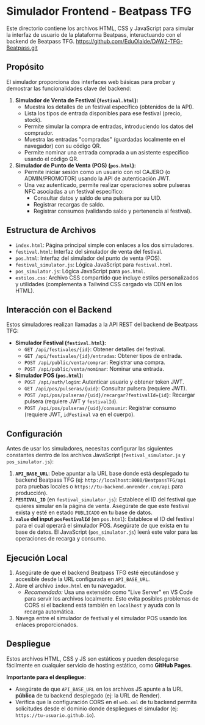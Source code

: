 # Simulador Frontend - Beatpass TFG

Este directorio contiene los archivos HTML, CSS y JavaScript para simular la interfaz de usuario de la plataforma Beatpass, interactuando con el backend de Beatpass TFG.
https://github.com/EduOlalde/DAW2-TFG-Beatpass.git

## Propósito

El simulador proporciona dos interfaces web básicas para probar y demostrar las funcionalidades clave del backend:

1.  **Simulador de Venta de Festival (`festival.html`):**
    * Muestra los detalles de un festival específico (obtenidos de la API).
    * Lista los tipos de entrada disponibles para ese festival (precio, stock).
    * Permite simular la compra de entradas, introduciendo los datos del comprador.
    * Muestra las entradas "compradas" (guardadas localmente en el navegador) con su código QR.
    * Permite nominar una entrada comprada a un asistente específico usando el código QR.
2.  **Simulador de Punto de Venta (POS) (`pos.html`):**
    * Permite iniciar sesión como un usuario con rol CAJERO (o ADMIN/PROMOTOR) usando la API de autenticación JWT.
    * Una vez autenticado, permite realizar operaciones sobre pulseras NFC asociadas a un festival específico:
        * Consultar datos y saldo de una pulsera por su UID.
        * Registrar recargas de saldo.
        * Registrar consumos (validando saldo y pertenencia al festival).

## Estructura de Archivos

* `index.html`: Página principal simple con enlaces a los dos simuladores.
* `festival.html`: Interfaz del simulador de venta del festival.
* `pos.html`: Interfaz del simulador del punto de venta (POS).
* `festival_simulator.js`: Lógica JavaScript para `festival.html`.
* `pos_simulator.js`: Lógica JavaScript para `pos.html`.
* `estilos.css`: Archivo CSS compartido que incluye estilos personalizados y utilidades (complementa a Tailwind CSS cargado vía CDN en los HTML).

## Interacción con el Backend

Estos simuladores realizan llamadas a la API REST del backend de Beatpass TFG:

* **Simulador Festival (`festival.html`):**
    * `GET /api/festivales/{id}`: Obtener detalles del festival.
    * `GET /api/festivales/{id}/entradas`: Obtener tipos de entrada.
    * `POST /api/public/venta/comprar`: Registrar una compra.
    * `POST /api/public/venta/nominar`: Nominar una entrada.
* **Simulador POS (`pos.html`):**
    * `POST /api/auth/login`: Autenticar usuario y obtener token JWT.
    * `GET /api/pos/pulseras/{uid}`: Consultar pulsera (requiere JWT).
    * `POST /api/pos/pulseras/{uid}/recargar?festivalId={id}`: Recargar pulsera (requiere JWT y `festivalId`).
    * `POST /api/pos/pulseras/{uid}/consumir`: Registrar consumo (requiere JWT, `idFestival` va en el cuerpo).

## Configuración

Antes de usar los simuladores, necesitas configurar las siguientes constantes dentro de los archivos JavaScript (`festival_simulator.js` y `pos_simulator.js`):

1.  **`API_BASE_URL`**: Debe apuntar a la URL base donde está desplegado tu backend Beatpass TFG (ej: `http://localhost:8080/BeatpassTFG/api` para pruebas locales o `https://tu-backend.onrender.com/api` para producción).
2.  **`FESTIVAL_ID`** (en `festival_simulator.js`): Establece el ID del festival que quieres simular en la página de venta. Asegúrate de que este festival exista y esté en estado `PUBLICADO` en tu base de datos.
3.  **`value` del input `posFestivalId`** (en `pos.html`): Establece el ID del festival para el cual operará el simulador POS. Asegúrate de que exista en tu base de datos. El JavaScript (`pos_simulator.js`) leerá este valor para las operaciones de recarga y consumo.

## Ejecución Local

1.  Asegúrate de que el backend Beatpass TFG esté ejecutándose y accesible desde la URL configurada en `API_BASE_URL`.
2.  Abre el archivo `index.html` en tu navegador.
    * *Recomendado:* Usa una extensión como "Live Server" en VS Code para servir los archivos localmente. Esto evita posibles problemas de CORS si el backend está también en `localhost` y ayuda con la recarga automática.
3.  Navega entre el simulador de festival y el simulador POS usando los enlaces proporcionados.

## Despliegue

Estos archivos HTML, CSS y JS son estáticos y pueden desplegarse fácilmente en cualquier servicio de hosting estático, como **GitHub Pages**.

**Importante para el despliegue:**

* Asegúrate de que `API_BASE_URL` en los archivos JS apunte a la URL **pública** de tu backend desplegado (ej: la URL de Render).
* Verifica que la configuración CORS en el `web.xml` de tu backend permita solicitudes desde el dominio donde despliegues el simulador (ej: `https://tu-usuario.github.io`).

